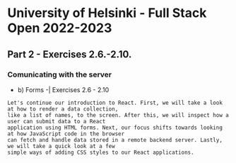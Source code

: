 # University of Helsinki - Full Stack Open 2022-2023

## Part 2 - Exercises 2.6.-2.10.
### Comunicating with the server
- b) Forms -| Exercises 2.6 - 2.10

~~~ 
Let's continue our introduction to React. First, we will take a look at how to render a data collection,
like a list of names, to the screen. After this, we will inspect how a user can submit data to a React
application using HTML forms. Next, our focus shifts towards looking at how JavaScript code in the browser
can fetch and handle data stored in a remote backend server. Lastly, we will take a quick look at a few
simple ways of adding CSS styles to our React applications.
~~~